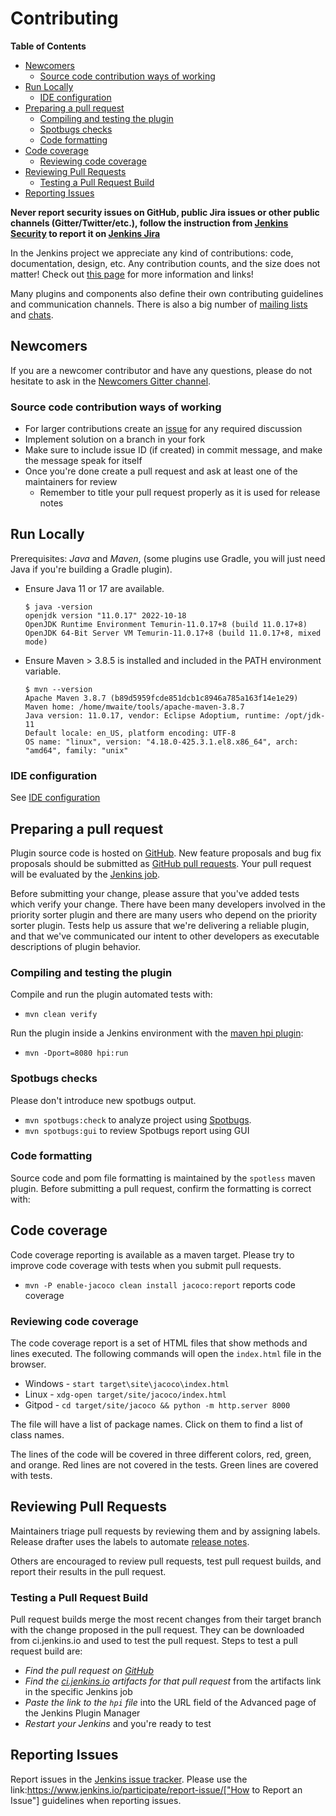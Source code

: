 # Contributing

<!-- START doctoc generated TOC please keep comment here to allow auto update -->
<!-- DON'T EDIT THIS SECTION, INSTEAD RE-RUN doctoc TO UPDATE -->
**Table of Contents**

- [Newcomers](#newcomers)
  - [Source code contribution ways of working](#source-code-contribution-ways-of-working)
- [Run Locally](#run-locally)
  - [IDE configuration](#ide-configuration)
- [Preparing a pull request](#preparing-a-pull-request)
  - [Compiling and testing the plugin](#compiling-and-testing-the-plugin)
  - [Spotbugs checks](#spotbugs-checks)
  - [Code formatting](#code-formatting)
- [Code coverage](#code-coverage)
  - [Reviewing code coverage](#reviewing-code-coverage)
- [Reviewing Pull Requests](#reviewing-pull-requests)
  - [Testing a Pull Request Build](#testing-a-pull-request-build)
- [Reporting Issues](#reporting-issues)

<!-- END doctoc generated TOC please keep comment here to allow auto update -->

**Never report security issues on GitHub, public Jira issues or other public channels (Gitter/Twitter/etc.),
follow the instruction from [Jenkins Security](https://www.jenkins.io/security/#reporting-vulnerabilities) to
report it on [Jenkins Jira](https://www.jenkins.io/participate/report-issue/redirect/#15771)**

In the Jenkins project we appreciate any kind of contributions: code, documentation, design, etc.
Any contribution counts, and the size does not matter!
Check out [this page](https://jenkins.io/participate/) for more information and links!

Many plugins and components also define their own contributing guidelines and communication channels.
There is also a big number of [mailing lists](https://jenkins.io/mailing-lists/) and [chats](https://jenkins.io/chat/).

## Newcomers

If you are a newcomer contributor and have any questions, please do not hesitate to ask in the [Newcomers Gitter channel](https://gitter.im/jenkinsci/newcomer-contributors).

### Source code contribution ways of working

- For larger contributions create an [issue](https://issues.jenkins.io/issues/?jql=resolution%20is%20EMPTY%20and%20component%3D15771) for any required discussion
- Implement solution on a branch in your fork
- Make sure to include issue ID (if created) in commit message, and make the message speak for itself
- Once you're done create a pull request and ask at least one of the maintainers for review
  - Remember to title your pull request properly as it is used for release notes

## Run Locally

Prerequisites: _Java_ and _Maven_, (some plugins use Gradle, you will just need Java if you're building a Gradle plugin).

- Ensure Java 11 or 17 are available.

  ```console
  $ java -version
  openjdk version "11.0.17" 2022-10-18
  OpenJDK Runtime Environment Temurin-11.0.17+8 (build 11.0.17+8)
  OpenJDK 64-Bit Server VM Temurin-11.0.17+8 (build 11.0.17+8, mixed mode)
  ```

- Ensure Maven > 3.8.5 is installed and included in the PATH environment variable.

  ```console
  $ mvn --version
  Apache Maven 3.8.7 (b89d5959fcde851dcb1c8946a785a163f14e1e29)
  Maven home: /home/mwaite/tools/apache-maven-3.8.7
  Java version: 11.0.17, vendor: Eclipse Adoptium, runtime: /opt/jdk-11
  Default locale: en_US, platform encoding: UTF-8
  OS name: "linux", version: "4.18.0-425.3.1.el8.x86_64", arch: "amd64", family: "unix"
  ```

### IDE configuration

See [IDE configuration](https://jenkins.io/doc/developer/development-environment/ide-configuration/)

## Preparing a pull request

Plugin source code is hosted on [GitHub](https://github.com/jenkinsci/priority-sorter-plugin).
New feature proposals and bug fix proposals should be submitted as [GitHub pull requests](https://help.github.com/articles/creating-a-pull-request).
Your pull request will be evaluated by the [Jenkins job](https://ci.jenkins.io/job/Plugins/job/priority-sorter-plugin/).

Before submitting your change, please assure that you've added tests which verify your change.
There have been many developers involved in the priority sorter plugin and there are many users who depend on the priority sorter plugin.
Tests help us assure that we're delivering a reliable plugin, and that we've communicated our intent to other developers as executable descriptions of plugin behavior.

### Compiling and testing the plugin

Compile and run the plugin automated tests with:

* `mvn clean verify`

Run the plugin inside a Jenkins environment with the [maven hpi plugin](https://jenkinsci.github.io/maven-hpi-plugin/run-mojo.html):

* `mvn -Dport=8080 hpi:run`

### Spotbugs checks

Please don't introduce new spotbugs output.

* `mvn spotbugs:check` to analyze project using [Spotbugs](https://spotbugs.github.io/).
* `mvn spotbugs:gui` to review Spotbugs report using GUI

### Code formatting

Source code and pom file formatting is maintained by the `spotless` maven plugin.
Before submitting a pull request, confirm the formatting is correct with:

## Code coverage

Code coverage reporting is available as a maven target.
Please try to improve code coverage with tests when you submit pull requests.

* `mvn -P enable-jacoco clean install jacoco:report` reports code coverage

### Reviewing code coverage

The code coverage report is a set of HTML files that show methods and lines executed.
The following commands will open the `index.html` file in the browser.

* Windows - `start target\site\jacoco\index.html`
* Linux - `xdg-open target/site/jacoco/index.html`
* Gitpod - `cd target/site/jacoco && python -m http.server 8000`

The file will have a list of package names.
Click on them to find a list of class names.

The lines of the code will be covered in three different colors, red, green, and orange.
Red lines are not covered in the tests.
Green lines are covered with tests.

## Reviewing Pull Requests

Maintainers triage pull requests by reviewing them and by assigning labels.
Release drafter uses the labels to automate [release notes](https://github.com/jenkinsci/priority-sorter-plugin/releases).

Others are encouraged to review pull requests, test pull request builds, and report their results in the pull request.

### Testing a Pull Request Build

Pull request builds merge the most recent changes from their target branch with the change proposed in the pull request.
They can be downloaded from ci.jenkins.io and used to test the pull request.
Steps to test a pull request build are:

* *Find the pull request on [GitHub](https://github.com/jenkinsci/priority-sorter-plugin/pulls)*
* *Find the [ci.jenkins.io](https://ci.jenkins.io/job/Plugins/job/priority-sorter-plugin/view/change-requests/) artifacts for that pull request* from the artifacts link in the specific Jenkins job
* *Paste the link to the `hpi` file* into the URL field of the Advanced page of the Jenkins Plugin Manager
* *Restart your Jenkins* and you're ready to test

## Reporting Issues

Report issues in the [Jenkins issue tracker](https://www.jenkins.io/participate/report-issue/redirect/#15771).
Please use the link:https://www.jenkins.io/participate/report-issue/["How to Report an Issue"] guidelines when reporting issues.
